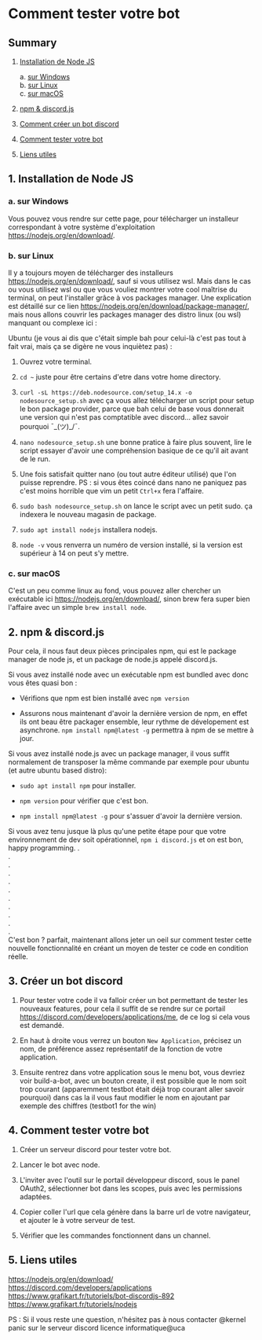 # **Comment tester votre bot**

## Summary

1. [Installation de Node JS](https://github.com/panic-at-the-kernel/discord-bot-challenge/blob/main/TUTORIEL.md#1installation-de-node-js)

    a. [sur Windows](https://github.com/panic-at-the-kernel/discord-bot-challenge/blob/main/TUTORIEL.md#asur-windows)   
    b. [sur Linux](https://github.com/panic-at-the-kernel/discord-bot-challenge/blob/main/TUTORIEL.md#bsur-linux)  
    c. [sur macOS](https://github.com/panic-at-the-kernel/discord-bot-challenge/blob/main/TUTORIEL.md#csur-macos)  

2. [npm & discord.js](https://github.com/panic-at-the-kernel/discord-bot-challenge/blob/main/TUTORIEL.md#2npm--discordjs)

3. [Comment créer un bot discord](https://github.com/panic-at-the-kernel/discord-bot-challenge/blob/main/TUTORIEL.md#3cr%C3%A9er-un-bot-discord)

4. [Comment tester votre bot](https://github.com/panic-at-the-kernel/discord-bot-challenge/blob/main/TUTORIEL.md#4comment-tester-votre-bot)

5. [Liens utiles](https://github.com/panic-at-the-kernel/discord-bot-challenge/blob/main/TUTORIEL.md#5liens-utiles)

## 1. Installation de Node JS

### a. sur Windows

Vous pouvez vous rendre sur cette page, pour télécharger un installeur correspondant à votre système d'exploitation <https://nodejs.org/en/download/>.

### b. sur Linux

Il y a toujours moyen de télécharger des installeurs <https://nodejs.org/en/download/>, sauf si vous utilisez wsl. Mais dans le cas ou vous utilisez wsl ou que vous vouliez montrer votre cool maîtrise du terminal, on peut l'installer grâce à vos packages manager. Une explication est détaillé sur ce lien <https://nodejs.org/en/download/package-manager/>, mais nous allons couvrir les packages manager des distro linux (ou wsl) manquant ou complexe ici :

Ubuntu (je vous ai dis que c'était simple bah pour celui-là c'est pas tout à fait vrai, mais ça se digère ne vous inquiètez pas) :

1. Ouvrez votre terminal.

2. ```cd ~``` juste pour être certains d'etre dans votre home directory.

3. ```curl -sL https://deb.nodesource.com/setup_14.x -o nodesource_setup.sh``` avec ça vous allez télécharger un script pour setup le bon package provider, parce que bah celui de base vous donnerait une version qui n'est pas comptatible avec discord... allez savoir pourquoi ¯\_(ツ)_/¯.

4. ```nano nodesource_setup.sh``` une bonne pratice à faire plus souvent, lire le script essayer d'avoir une compréhension basique de ce qu'il ait avant de le run.

5. Une fois satisfait quitter nano (ou tout autre éditeur utilisé) que l'on puisse reprendre. PS : si vous êtes coincé dans nano ne paniquez pas c'est moins horrible que vim un petit ```Ctrl+x``` fera l'affaire.

6. ```sudo bash nodesource_setup.sh``` on lance le script avec un petit sudo. ça indexera le nouveau magasin de package.

7. ```sudo apt install nodejs``` installera nodejs.

8. ```node -v``` vous renverra un numéro de version installé, si la version est supérieur à 14 on peut s'y mettre.

### c. sur macOS

C'est un peu comme linux au fond, vous pouvez aller chercher un exécutable ici <https://nodejs.org/en/download/>, sinon brew fera super bien l'affaire avec un simple ```brew install node```.

## 2. npm & discord.js

Pour cela, il nous faut deux pièces principales npm, qui est le package manager de node js, et un package de node.js appelé discord.js.

Si vous avez installé node avec un exécutable npm est bundled avec donc vous êtes quasi bon :

* Vérifions que npm est bien installé avec ```npm version```

* Assurons nous maintenant d'avoir la dernière version de npm, en effet ils ont beau être packager ensemble, leur rythme de dévelopement est asynchrone. ```npm install npm@latest -g``` permettra à npm de se mettre à jour.

Si vous avez installé node.js avec un package manager, il vous suffit normalement de transposer la même commande par exemple pour ubuntu (et autre ubuntu based distro):

* ```sudo apt install npm``` pour installer.

* ```npm version``` pour vérifier que c'est bon.

* ```npm install npm@latest -g``` pour s'assuer d'avoir la dernière version.

Si vous avez tenu jusque là plus qu'une petite étape pour que votre environnement de dev soit opérationnel, ```npm i discord.js``` et on est bon, happy programming.
.  
.  
.  
.  
.  
.  
.  
.  
.  
.  
.  
C'est bon ? parfait, maintenant allons jeter un oeil sur comment tester cette nouvelle fonctionnalité en créant un moyen de tester ce code en condition réelle.

## 3. Créer un bot discord

1. Pour tester votre code il va falloir créer un bot permettant de tester les nouveaux features, pour cela il suffit de se rendre sur ce portail <https://discord.com/developers/applications/me>, de ce log si cela vous est demandé.

2. En haut à droite vous verrez un bouton ```New Application```, précisez un nom, de préférence assez représentatif de la fonction de votre application.

3. Ensuite rentrez dans votre application sous le menu bot, vous devriez voir build-a-bot, avec un bouton create, il est possible que le nom soit trop courant (apparemment testbot était déjà trop courant aller savoir pourquoi) dans cas la il vous faut modifier le nom en ajoutant par exemple des chiffres (testbot1 for the win)

## 4. Comment tester votre bot

1. Créer un serveur discord pour tester votre bot.

2. Lancer le bot avec node.

3. L'inviter avec l'outil sur le portail développeur discord, sous le panel OAuth2, sélectionner bot dans les scopes, puis avec les permissions adaptées.

4. Copier coller l'url que cela génère dans la barre url de votre navigateur, et ajouter le à votre serveur de test.

5. Vérifier que les commandes fonctionnent dans un channel.

## 5. Liens utiles

<https://nodejs.org/en/download/>  
<https://discord.com/developers/applications>  
<https://www.grafikart.fr/tutoriels/bot-discordjs-892>  
<https://www.grafikart.fr/tutoriels/nodejs>  

PS : Si il vous reste une question, n'hésitez pas à nous contacter @kernel panic sur le serveur discord licence informatique@uca
